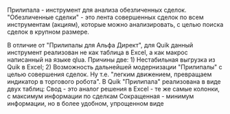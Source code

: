 Прилипала - инструмент для анализа обезличенных сделок. "Обезличенные сделки" - это лента совершенных сделок по всем инструментам (акциям), которые можно анализировать, с целью поиска сделок в крупном размере.

В отличие от "Прилипалы для Альфа Директ", для Quik данный инструмент реализован не как таблица в Excel, а как макрос написанный на языке qlua. Причины две: 1) Нестабильная выгрузка из Quik в Excel; 2) Возможность дальнейшей модернизации "Прилипалы" с целью совершения сделок. Ну т.е. "легким движением, превращаем индикатор в торгового робота".
  В Quik "Прилипала" реализована в виде двух таблиц:
    Свод - это аналог решения в Excel - те же самые колонки, с максимум информации по сделкам
    Сокращенная - минимум информации, но в более удобном, упрощенном виде

